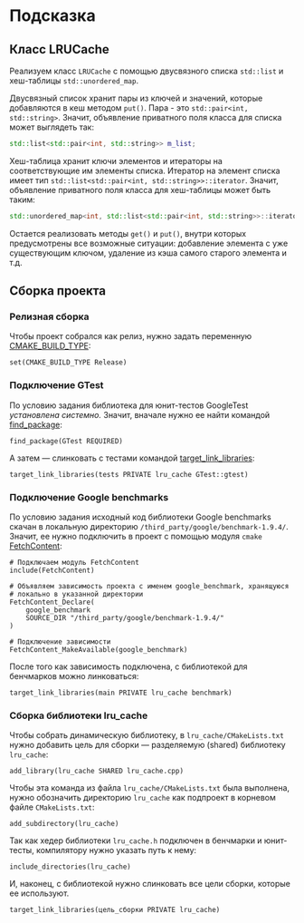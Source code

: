 # Подсказка

## Класс LRUCache

Реализуем класс `LRUCache` с помощью двусвязного списка `std::list` и хеш-таблицы `std::unordered_map`. 

Двусвязный список хранит пары из ключей и значений, которые добавляются в кеш методом `put()`. Пара - это `std::pair<int, std::string>`. Значит, объявление приватного поля класса для списка может выглядеть так:

```c++
std::list<std::pair<int, std::string>> m_list;
```

Хеш-таблица хранит ключи элементов и итераторы на соответствующие им элементы списка. Итератор на элемент списка имеет тип `std::list<std::pair<int, std::string>>::iterator`. Значит, объявление приватного поля класса для хеш-таблицы может быть таким:

```c++
std::unordered_map<int, std::list<std::pair<int, std::string>>::iterator> m_map;
```

Остается реализовать методы `get()` и `put()`, внутри которых предусмотрены все возможные ситуации: добавление элемента с уже существующим ключом, удаление из кэша самого старого элемента и т.д.

## Сборка проекта

### Релизная сборка

Чтобы проект собрался как релиз, нужно задать переменную [CMAKE_BUILD_TYPE](https://cmake.org/cmake/help/latest/variable/CMAKE_BUILD_TYPE.html):

```
set(CMAKE_BUILD_TYPE Release)
```

### Подключение GTest

По условию задания библиотека для юнит-тестов GoogleTest _установлена системно._ Значит, вначале нужно ее найти командой [find_package](https://cmake.org/cmake/help/latest/module/FindGTest.html):

```
find_package(GTest REQUIRED)
```

А затем — слинковать с тестами командой [target_link_libraries](https://cmake.org/cmake/help/latest/command/target_link_libraries.html):

```
target_link_libraries(tests PRIVATE lru_cache GTest::gtest)
```

### Подключение Google benchmarks

По условию задания исходный код библиотеки Google benchmarks скачан в локальную директорию `/third_party/google/benchmark-1.9.4/`. Значит, ее нужно подключить в проект с помощью модуля `cmake` [FetchContent](https://cmake.org/cmake/help/latest/module/FetchContent.html):

```
# Подключаем модуль FetchContent
include(FetchContent)

# Объявляем зависимость проекта с именем google_benchmark, хранящуюся
# локально в указанной директории
FetchContent_Declare(
    google_benchmark
    SOURCE_DIR "/third_party/google/benchmark-1.9.4/"
)

# Подключение зависимости
FetchContent_MakeAvailable(google_benchmark)
```

После того как зависимость подключена, с библиотекой для бенчмарков можно линковаться:

```
target_link_libraries(main PRIVATE lru_cache benchmark)
```

### Сборка библиотеки lru_cache

Чтобы собрать динамическую библиотеку, в `lru_cache/CMakeLists.txt` нужно добавить цель для сборки — разделяемую (shared) библиотеку `lru_cache`:

```
add_library(lru_cache SHARED lru_cache.cpp)
```

Чтобы эта команда из файла `lru_cache/CMakeLists.txt` была выполнена, нужно обозначить директорию `lru_cache` как подпроект в корневом файле `CMakeLists.txt`:

```
add_subdirectory(lru_cache)
```

Так как хедер библиотеки `lru_cache.h` подключен в бенчмарки и юнит-тесты, компилятору нужно указать путь к нему:

```
include_directories(lru_cache)
```

И, наконец, с библиотекой нужно слинковать все цели сборки, которые ее используют.

```
target_link_libraries(цель_сборки PRIVATE lru_cache)
```